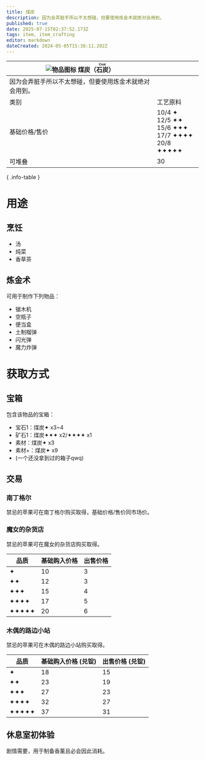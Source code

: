 ```yaml
---
title: 煤炭
description: 因为会弄脏手所以不太想碰，但要使用炼金术就绝对会用到。
published: true
date: 2025-07-15T02:37:52.173Z
tags: item, item_crafting
editor: markdown
dateCreated: 2024-05-05T15:38:11.202Z
---
```


| <div markdown>![物品图标](/assets/global/items/common_item.png) <span>煤炭（<ruby lang="ja">石炭<rt>Coal</rt></ruby>）</span></div>||
| - | - |
| 因为会弄脏手所以不太想碰，但要使用炼金术就绝对会用到。 ||
| 类别 | 工艺原料 |
| 基础价格/售价 | 10/4 ✦<br>12/5 ✦✦<br>15/6 ✦✦✦<br>17/7 ✦✦✦✦<br>20/8 ✦✦✦✦✦ |
| 可堆叠 | 30 |
{ .info-table }

# 用途
## 烹饪
- 汤
- 炖菜
- 香草茶
## 炼金术
可用于制作下列物品：
- 锯木机
- 空瓶子
- 便当盒
- 土制榴弹
- 闪光弹
- 魔力炸弹

# 获取方式
## 宝箱
包含该物品的宝箱：
- 宝石1：煤炭✦ x3~4
- 矿石1：煤炭✦✦✦ x2/✦✦✦✦ x1
- 素材：煤炭✦ x3
- 素材+：煤炭✦ x9
- (一个还没拿到过的箱子qwq)
## 交易

### 南丁格尔
禁忌的苹果可在南丁格尔购买取得，基础价格/售价同市场价。

### 魔女的杂货店

禁忌的苹果可在魔女的杂货店购买取得。

| 品质 | 基础购入价格 | 出售价格 |
| - | - | - |
| ✦ | 10 | 3 |
| ✦✦ | 12 | 3 |
| ✦✦✦ | 15 | 4 |
| ✦✦✦✦ | 17 | 5 |
| ✦✦✦✦✦ | 20 | 6 |


### 木偶的路边小站

禁忌的苹果可在木偶的路边小站购买取得。

| 品质 | 基础购入价格 (兑锭)  | 出售价格 (兑锭)  |
| - | - | - |
| ✦ | 18 | 15 |
| ✦✦ | 23 | 19 |
| ✦✦✦ | 27 | 23 |
| ✦✦✦✦ | 32 | 27 |
| ✦✦✦✦✦ | 37 | 31 |

## 休息室初体验
剧情需要，用于制备香薰且必会因此消耗。